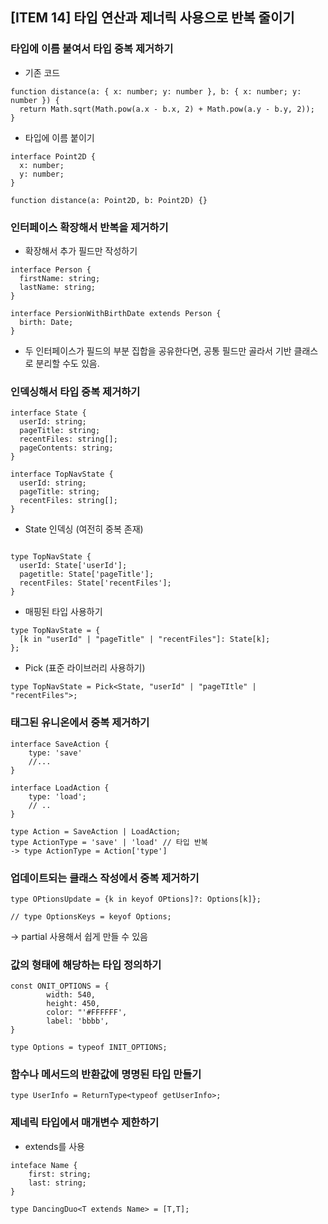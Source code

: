 ## [ITEM 14] 타입 연산과 제너릭 사용으로 반복 줄이기

### 타입에 이름 붙여서 타입 중복 제거하기

- 기존 코드

```tsx
function distance(a: { x: number; y: number }, b: { x: number; y: number }) {
  return Math.sqrt(Math.pow(a.x - b.x, 2) + Math.pow(a.y - b.y, 2));
}
```

- 타입에 이름 붙이기

```tsx
interface Point2D {
  x: number;
  y: number;
}

function distance(a: Point2D, b: Point2D) {}
```

### 인터페이스 확장해서 반복을 제거하기

- 확장해서 추가 필드만 작성하기

```tsx
interface Person {
  firstName: string;
  lastName: string;
}

interface PersionWithBirthDate extends Person {
  birth: Date;
}
```

- 두 인터페이스가 필드의 부분 집합을 공유한다면, 공통 필드만 골라서 기반 클래스로 분리할 수도 있음.

### 인덱싱해서 타입 중복 제거하기

```tsx
interface State {
  userId: string;
  pageTitle: string;
  recentFiles: string[];
  pageContents: string;
}

interface TopNavState {
  userId: string;
  pageTitle: string;
  recentFiles: string[];
}
```

- State 인덱싱 (여전히 중복 존재)

```tsx

type TopNavState {
  userId: State['userId'];
  pagetitle: State['pageTitle'];
  recentFiles: State['recentFiles'];
}
```

- 매핑된 타입 사용하기

```tsx
type TopNavState = {
  [k in "userId" | "pageTitle" | "recentFiles"]: State[k];
};
```

- Pick (표준 라이브러리 사용하기)

```tsx
type TopNavState = Pick<State, "userId" | "pageTItle" | "recentFiles">;
```

### 태그된 유니온에서 중복 제거하기

```tsx
interface SaveAction {
    type: 'save'
    //...
}

interface LoadAction {
    type: 'load';
    // ..
}

type Action = SaveAction | LoadAction;
type ActionType = 'save' | 'load' // 타입 반복
-> type ActionType = Action['type']
```

### 업데이트되는 클래스 작성에서 중복 제거하기

```tsx
type OPtionsUpdate = {k in keyof OPtions]?: Options[k]};

// type OptionsKeys = keyof Options;
```

→ partial 사용해서 쉽게 만들 수 있음

### 값의 형태에 해당하는 타입 정의하기

```tsx
const ONIT_OPTIONS = {
		width: 540,
		height: 450,
		color: "'#FFFFFF',
		label: 'bbbb',
}

type Options = typeof INIT_OPTIONS;
```

### 함수나 메서드의 반환값에 명명된 타입 만들기

```tsx
type UserInfo = ReturnType<typeof getUserInfo>;
```

### 제네릭 타입에서 매개변수 제한하기

- extends를 사용

```tsx
inteface Name {
    first: string;
    last: string;
}

type DancingDuo<T extends Name> = [T,T];
```

